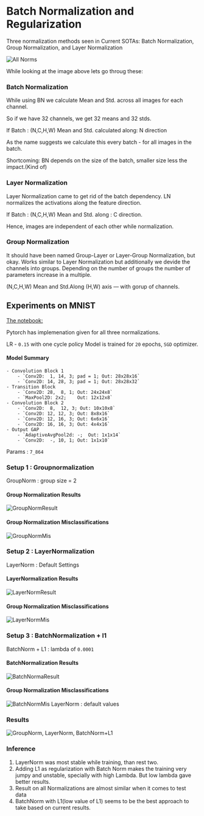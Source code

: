 # Batch Normalization and Regularization

Three normalization methods seen in Current SOTAs: Batch Normalization, Group Normalization, and Layer Normalization

![All Norms](Session%206%20Batch%20Normalization%20and%20Regularization/imgs/0.%20AllNormalizations.JPG "All Norms")

While looking at the image above lets go throug these:

### Batch Normalization

While using BN we calculate Mean and Std. across all images for each channel.

So if we have 32 channels, we get 32 means and 32 stds.

If Batch : (N,C,H,W)
Mean and Std. calculated along: N direction

As the name suggests we calculate this every batch - for all images in the batch. 

Shortcoming: BN depends on the size of the batch, smaller size less the impact.(Kind of)


### Layer Normalization

Layer Normalization came to get rid of the batch dependency. LN normalizes the activations along the feature direction.

If Batch : (N,C,H,W)
Mean and Std. along : C direction.

Hence, images are independent of each other while normalization.


### Group Normalization

It should have been named Group-Layer or Layer-Group Normalization, but okay.
Works similar to Layer Normalization but additionally we devide the channels into groups. Depending on the number of groups the number of parameters increase in a multiple.

(N,C,H,W)
Mean and Std.Along (H,W) axis — with gorup of channels.


## Experiments on MNIST
 
[The notebook:](https://github.com/bhuvnk/EVA6/blob/main/Session%206%20Batch%20Normalization%20and%20Regularization/Session_06_Normalization_Assignment_Submission.ipynb
 "Experiments")

Pytorch has implemenation given for all three normalizations.

LR - `0.15`  with one cycle policy
Model is trained for `20` epochs, `SGD` optimizer.


#### Model Summary

```
- Convolution Block 1
    - `Conv2D:  1, 14, 3; pad = 1; Out: 28x28x16`
    - `Conv2D: 14, 28, 3; pad = 1; Out: 28x28x32`
- Transition Block
    - `Conv2D: 28,  8, 1; Out: 24x24x8`
    - `MaxPool2D: 2x2;    Out: 12x12x8`
- Convolution Block 2
    - `Conv2D:  8,  12, 3; Out: 10x10x8`
    - `Conv2D: 12, 12, 3; Out: 8x8x16`
    - `Conv2D: 12, 16, 3; Out: 6x6x16`
    - `Conv2D: 16, 16, 3; Out: 4x4x16`
- Output GAP
    - `AdaptiveAvgPool2d: -;  Out: 1x1x14`
    - `Conv2D:  -, 10, 1; Out: 1x1x10`
```

Params : `7_864`

### Setup 1 : Groupnormalization
GroupNorm : group size = 2 

#### Group Normalization Results
![GroupNormResult](Session%206%20Batch%20Normalization%20and%20Regularization/imgs/1.%20GroupNormalizationResult.png "GroupNormResult")

#### Group Normalization Misclassifications
![GroupNormMis](Session%206%20Batch%20Normalization%20and%20Regularization/imgs/2.%20GroupNormalizationMis.png "GroupNormMis")


### Setup 2 : LayerNormalization
LayerNorm : Default Settings

#### LayerNormalization Results
![LayerNormResult](Session%206%20Batch%20Normalization%20and%20Regularization/imgs/3.%20LayerNormalizationResult.png "LayerNormResult")

#### Group Normalization Misclassifications
![LayerNormMis](Session%206%20Batch%20Normalization%20and%20Regularization/imgs/4.%20LayerNormalizationMis.png "LayerNormMis")


### Setup 3 : BatchNormalization + l1
BatchNorm + L1 : lambda of `0.0001`

#### BatchNormalization Results
![BatchNormaResult](Session%206%20Batch%20Normalization%20and%20Regularization/imgs/5.%20BatchNormalizationResult.png "BatchNormaResult")

#### Group Normalization Misclassifications
![BatchNormMis](Session%206%20Batch%20Normalization%20and%20Regularization/imgs/6.%20BatchNormalizationMis.png "BatchNormMis")
LayerNorm : default values



### Results

![GroupNorm, LayerNorm, BatchNorm+L1](Session%206%20Batch%20Normalization%20and%20Regularization/imgs/7.%20CombinedResults.png "BatchNorm+L1, GroupNorm, LayerNorm")


### Inference

1. LayerNorm was most stable while training, than rest two.
2. Adding L1 as regularization with Batch Norm makes the training very jumpy and unstable, specially with high Lambda. But low lambda gave better results.
3. Result on all Normalizations are almost similar when it comes to test data
4. BatchNorm with L1(low value of L1) seems to be the best approach to take based on current results.

